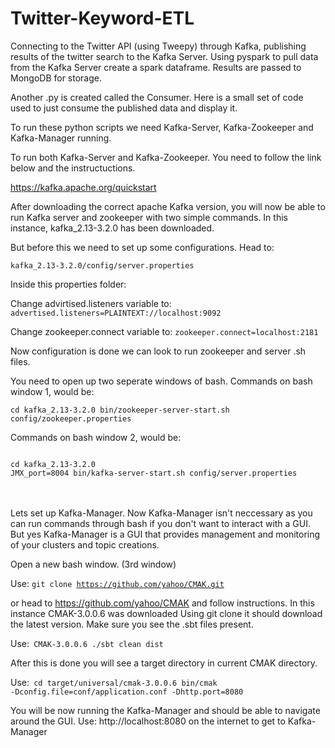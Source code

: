 # Twitter-Keyword-ETL


Connecting to the Twitter API (using Tweepy) through Kafka, publishing results of the twitter search to the Kafka Server.
Using pyspark to pull data from the Kafka Server create a spark dataframe. Results are passed to MongoDB for storage.

Another .py is created called the Consumer. Here is a small set of code used to just consume the published data and display it.


To run these python scripts we need Kafka-Server, Kafka-Zookeeper and Kafka-Manager running.

To run both Kafka-Server and Kafka-Zookeeper. You need to follow the link below and the instructuctions.

https://kafka.apache.org/quickstart


After downloading the correct apache Kafka version, you will now be able to run Kafka server and zookeeper with two simple commands.
In this instance, kafka_2.13-3.2.0 has been downloaded.

But before this we need to set up some configurations.
Head to:

<code>kafka_2.13-3.2.0/config/server.properties</code>

Inside this properties folder:

Change advirtised.listeners variable to:
<code>advertised.listeners=PLAINTEXT://localhost:9092</code>

Change zookeeper.connect variable to:
<code>zookeeper.connect=localhost:2181</code>



Now configuration is done we can look to run zookeeper and server .sh files.

You need to open up two seperate windows of bash.
Commands on bash window 1, would be:

<code>cd kafka_2.13-3.2.0
bin/zookeeper-server-start.sh config/zookeeper.properties</code>


Commands on bash window 2, would be:
  
<code>
cd kafka_2.13-3.2.0
JMX_port=8004 bin/kafka-server-start.sh config/server.properties 
</code>
</br>
</br>


Lets set up Kafka-Manager. Now Kafka-Manager isn't neccessary as you can run commands through bash if you don't want to interact with
a GUI. But yes Kafka-Manager is a GUI that provides management and monitoring of your clusters and topic creations.

Open a new bash window. (3rd window)

Use:
<code>git clone https://github.com/yahoo/CMAK.git</code>

or head to https://github.com/yahoo/CMAK and follow instructions.
In this instance CMAK-3.0.0.6 was downloaded
Using git clone it should download the latest version.
Make sure you see the .sbt files present.

Use:<code>
CMAK-3.0.0.6
./sbt clean dist
</code>

After this is done you will see a target directory in current CMAK directory.

Use:<code>
cd target/universal/cmak-3.0.0.6
bin/cmak -Dconfig.file=conf/application.conf -Dhttp.port=8080
</code>

You will be now running the Kafka-Manager and should be able to navigate around the GUI.
Use: http://localhost:8080 on the internet to get to Kafka-Manager
